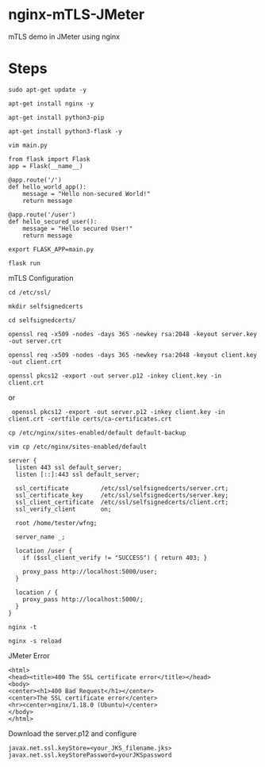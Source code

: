 # nginx-mTLS-JMeter
mTLS demo in JMeter using nginx

# Steps

```
sudo apt-get update -y
```

```
apt-get install nginx -y
```

```
apt-get install python3-pip
```

```
apt-get install python3-flask -y
```

```
vim main.py
```

```
from flask import Flask
app = Flask(__name__)

@app.route('/')
def hello_world_app():
    message = "Hello non-secured World!"
    return message

@app.route('/user')
def hello_secured_user():
    message = "Hello secured User!"
    return message
```

```
export FLASK_APP=main.py
```

```
flask run
```

mTLS Configuration

```
cd /etc/ssl/
```

```
mkdir selfsignedcerts
```

```
cd selfsignedcerts/
```

```
openssl req -x509 -nodes -days 365 -newkey rsa:2048 -keyout server.key -out server.crt
```

```
openssl req -x509 -nodes -days 365 -newkey rsa:2048 -keyout client.key -out client.crt
```

```
openssl pkcs12 -export -out server.p12 -inkey client.key -in client.crt
```
or
```
 openssl pkcs12 -export -out server.p12 -inkey client.key -in client.crt -certfile certs/ca-certificates.crt
```

```
cp /etc/nginx/sites-enabled/default default-backup
```

```
vim cp /etc/nginx/sites-enabled/default
```

```
server {
  listen 443 ssl default_server;
  listen [::]:443 ssl default_server;

  ssl_certificate         /etc/ssl/selfsignedcerts/server.crt;
  ssl_certificate_key     /etc/ssl/selfsignedcerts/server.key;
  ssl_client_certificate  /etc/ssl/selfsignedcerts/client.crt;
  ssl_verify_client       on;

  root /home/tester/wfng;

  server_name _;

  location /user {
    if ($ssl_client_verify != "SUCCESS") { return 403; }

    proxy_pass http://localhost:5000/user;
  }

  location / {
    proxy_pass http://localhost:5000/;
  }
}
```

```
nginx -t
```

```
nginx -s reload
```
JMeter Error
```
<html>
<head><title>400 The SSL certificate error</title></head>
<body>
<center><h1>400 Bad Request</h1></center>
<center>The SSL certificate error</center>
<hr><center>nginx/1.18.0 (Ubuntu)</center>
</body>
</html>
```

Download the server.p12 and configure

```
javax.net.ssl.keyStore=<your_JKS_filename.jks>
javax.net.ssl.keyStorePassword=yourJKSpassword
```


